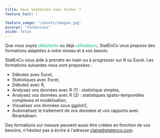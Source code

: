 ```yaml
---
title: Vous souhaitez vous former ?
feature_text: |

feature_image: "/assets/image4.jpg"
excerpt: "formations"
aside: false
---
```


Que vous soyez <span style="color: #05bf85">débutants</span> ou déjà <span style="color: #05bf85">utilisateurs</span>, StatEnCo vous propose des formations adaptées à votre niveau et à vos besoin.

StatEnCo vous aide à prendre en main ou à progresser sur R ou Excel. Les formations suivantes vous sont proposées : 
  - Débutez avec Excel,
  - Statistiques avec Excel,
  - Débutez avec R,
  - Analysez vos données avec R (1) : statistique simples,
  - Analysez vos données avec R (2) : statistiques spatio-temporelles complexes et modélisation,
  - Visualisez vos données sous ggplot2,
  - Automatisez le traitement de vos données et vos rapports avec Rmarkdown.

Des formations sur mesure peuvent aussi être créées en fonction de vos besoins, n'hésitez pas à écrire à l'adresse claire@statenco.com.


